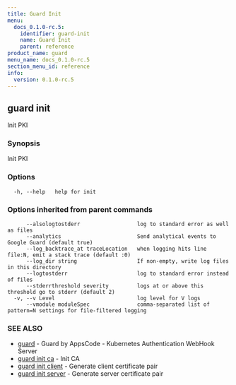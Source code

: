 ```yaml
---
title: Guard Init
menu:
  docs_0.1.0-rc.5:
    identifier: guard-init
    name: Guard Init
    parent: reference
product_name: guard
menu_name: docs_0.1.0-rc.5
section_menu_id: reference
info:
  version: 0.1.0-rc.5
---
```


## guard init

Init PKI

### Synopsis


Init PKI

### Options

```
  -h, --help   help for init
```

### Options inherited from parent commands

```
      --alsologtostderr                  log to standard error as well as files
      --analytics                        Send analytical events to Google Guard (default true)
      --log_backtrace_at traceLocation   when logging hits line file:N, emit a stack trace (default :0)
      --log_dir string                   If non-empty, write log files in this directory
      --logtostderr                      log to standard error instead of files
      --stderrthreshold severity         logs at or above this threshold go to stderr (default 2)
  -v, --v Level                          log level for V logs
      --vmodule moduleSpec               comma-separated list of pattern=N settings for file-filtered logging
```

### SEE ALSO
* [guard](/docs/0.1.0-rc.5/reference/guard)	 - Guard by AppsCode - Kubernetes Authentication WebHook Server
* [guard init ca](/docs/0.1.0-rc.5/reference/guard_init_ca)	 - Init CA
* [guard init client](/docs/0.1.0-rc.5/reference/guard_init_client)	 - Generate client certificate pair
* [guard init server](/docs/0.1.0-rc.5/reference/guard_init_server)	 - Generate server certificate pair

